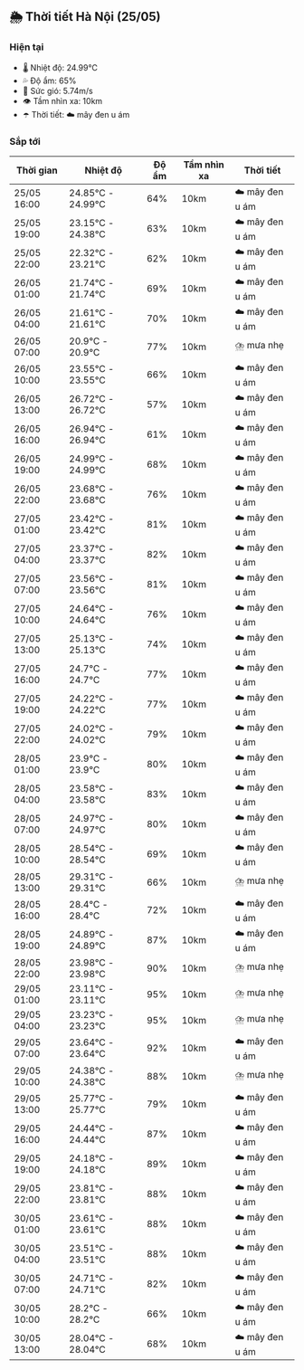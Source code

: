 ## 🌦️ Thời tiết Hà Nội (25/05)

### Hiện tại

- 🌡️ Nhiệt độ: 24.99℃
- 💦 Độ ẩm: 65%
- 💨 Sức gió: 5.74m/s
- 👁️ Tầm nhìn xa: 10km
- ☂️ Thời tiết: ☁️ mây đen u ám

### Sắp tới

| Thời gian | Nhiệt độ | Độ ẩm | Tầm nhìn xa | Thời tiết |
| --- | --- | --- | --- | --- |
| 25/05 16:00 | 24.85℃ - 24.99℃ | 64% | 10km | ☁️ mây đen u ám |
| 25/05 19:00 | 23.15℃ - 24.38℃ | 63% | 10km | ☁️ mây đen u ám |
| 25/05 22:00 | 22.32℃ - 23.21℃ | 62% | 10km | ☁️ mây đen u ám |
| 26/05 01:00 | 21.74℃ - 21.74℃ | 69% | 10km | ☁️ mây đen u ám |
| 26/05 04:00 | 21.61℃ - 21.61℃ | 70% | 10km | ☁️ mây đen u ám |
| 26/05 07:00 | 20.9℃ - 20.9℃ | 77% | 10km | ⛈️ mưa nhẹ |
| 26/05 10:00 | 23.55℃ - 23.55℃ | 66% | 10km | ☁️ mây đen u ám |
| 26/05 13:00 | 26.72℃ - 26.72℃ | 57% | 10km | ☁️ mây đen u ám |
| 26/05 16:00 | 26.94℃ - 26.94℃ | 61% | 10km | ☁️ mây đen u ám |
| 26/05 19:00 | 24.99℃ - 24.99℃ | 68% | 10km | ☁️ mây đen u ám |
| 26/05 22:00 | 23.68℃ - 23.68℃ | 76% | 10km | ☁️ mây đen u ám |
| 27/05 01:00 | 23.42℃ - 23.42℃ | 81% | 10km | ☁️ mây đen u ám |
| 27/05 04:00 | 23.37℃ - 23.37℃ | 82% | 10km | ☁️ mây đen u ám |
| 27/05 07:00 | 23.56℃ - 23.56℃ | 81% | 10km | ☁️ mây đen u ám |
| 27/05 10:00 | 24.64℃ - 24.64℃ | 76% | 10km | ☁️ mây đen u ám |
| 27/05 13:00 | 25.13℃ - 25.13℃ | 74% | 10km | ☁️ mây đen u ám |
| 27/05 16:00 | 24.7℃ - 24.7℃ | 77% | 10km | ☁️ mây đen u ám |
| 27/05 19:00 | 24.22℃ - 24.22℃ | 77% | 10km | ☁️ mây đen u ám |
| 27/05 22:00 | 24.02℃ - 24.02℃ | 79% | 10km | ☁️ mây đen u ám |
| 28/05 01:00 | 23.9℃ - 23.9℃ | 80% | 10km | ☁️ mây đen u ám |
| 28/05 04:00 | 23.58℃ - 23.58℃ | 83% | 10km | ☁️ mây đen u ám |
| 28/05 07:00 | 24.97℃ - 24.97℃ | 80% | 10km | ☁️ mây đen u ám |
| 28/05 10:00 | 28.54℃ - 28.54℃ | 69% | 10km | ☁️ mây đen u ám |
| 28/05 13:00 | 29.31℃ - 29.31℃ | 66% | 10km | ⛈️ mưa nhẹ |
| 28/05 16:00 | 28.4℃ - 28.4℃ | 72% | 10km | ☁️ mây đen u ám |
| 28/05 19:00 | 24.89℃ - 24.89℃ | 87% | 10km | ☁️ mây đen u ám |
| 28/05 22:00 | 23.98℃ - 23.98℃ | 90% | 10km | ⛈️ mưa nhẹ |
| 29/05 01:00 | 23.11℃ - 23.11℃ | 95% | 10km | ⛈️ mưa nhẹ |
| 29/05 04:00 | 23.23℃ - 23.23℃ | 95% | 10km | ⛈️ mưa nhẹ |
| 29/05 07:00 | 23.64℃ - 23.64℃ | 92% | 10km | ☁️ mây đen u ám |
| 29/05 10:00 | 24.38℃ - 24.38℃ | 88% | 10km | ⛈️ mưa nhẹ |
| 29/05 13:00 | 25.77℃ - 25.77℃ | 79% | 10km | ☁️ mây đen u ám |
| 29/05 16:00 | 24.44℃ - 24.44℃ | 87% | 10km | ☁️ mây đen u ám |
| 29/05 19:00 | 24.18℃ - 24.18℃ | 89% | 10km | ☁️ mây đen u ám |
| 29/05 22:00 | 23.81℃ - 23.81℃ | 88% | 10km | ☁️ mây đen u ám |
| 30/05 01:00 | 23.61℃ - 23.61℃ | 88% | 10km | ☁️ mây đen u ám |
| 30/05 04:00 | 23.51℃ - 23.51℃ | 88% | 10km | ☁️ mây đen u ám |
| 30/05 07:00 | 24.71℃ - 24.71℃ | 82% | 10km | ☁️ mây đen u ám |
| 30/05 10:00 | 28.2℃ - 28.2℃ | 66% | 10km | ☁️ mây đen u ám |
| 30/05 13:00 | 28.04℃ - 28.04℃ | 68% | 10km | ☁️ mây đen u ám |
